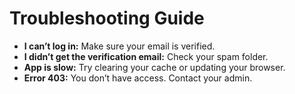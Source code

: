 # Troubleshooting Guide

- **I can’t log in:** Make sure your email is verified.
- **I didn’t get the verification email:** Check your spam folder.
- **App is slow:** Try clearing your cache or updating your browser.
- **Error 403:** You don’t have access. Contact your admin.
